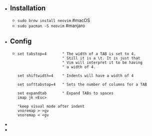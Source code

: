 - ## Installation
	- `sudo brew install neovim` #macOS
	- `sudo pacman -S neovim` #manjaro
- ## Config
	- ```vim
	  set tabstop=4       " The width of a TAB is set to 4.
	                      " Still it is a \t. It is just that
	                      " Vim will interpret it to be having
	                      " a width of 4.
	  
	  set shiftwidth=4    " Indents will have a width of 4
	  
	  set softtabstop=4   " Sets the number of columns for a TAB
	  
	  set expandtab       " Expand TABs to spaces
	  imap jk <Esc>
	  
	  "keep visual mode after indent
	  vnoremap > >gv
	  vnoremap < <gv
	  ```
-
-